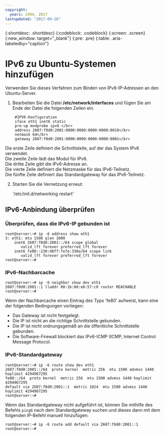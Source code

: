 ```yaml
---
copyright:
  years: 1994, 2017
lastupdated: "2017-09-26"
---
```

{:shortdesc: .shortdesc}
{:codeblock: .codeblock}
{:screen: .screen}
{:new_window: target="_blank"}
{:pre: .pre}
{:table: .aria-labeledby="caption"}

# IPv6 zu Ubuntu-Systemen hinzufügen

Verwenden Sie dieses Verfahren zum Binden von IPv6-IP-Adressen an den Ubuntu-Server. 

1. Bearbeiten Sie die Datei **/etc/network/interfaces** und fügen Sie am Ende der Datei die folgenden Zeilen ein.

		#IPV6-Konfiguration
	    iface eth1 inet6 static
	    pre-up modprobe ipv6 </br>
	    address 2607:f0d0:2001:0000:0000:0000:0000:0010</br>
	    netmask 64</br>
		gateway 2607:f0d0:2001:0000:0000:0000:0000:0001</br>
  Die erste Zeile definiert die Schnittstelle, auf der das System IPv6 verwendet. </br>
  Die zweite Zeile lädt das Modul für IPv6.<br/>
  Die dritte Zeile gibt die IPv6-Adresse an.<br/>
  Die vierte Zeile definiert die Netzmaske für das IPv6-Teilnetz.<br/>
  Die fünfte Zeile definiert das Standardgateway für das IPv6-Teilnetz.

2. Starten Sie die Vernetzung erneut:

	'/etc/init.d/networking restart'

## IPv6-Anbindung überprüfen

### Überprüfen, dass die IPv6-IP gebunden ist

    root@server:~# ip -6 address show eth1
    3: eth1: mtu 1500 qlen 1000
        inet6 2607:f0d0:2001::/64 scope global
           valid_lft forever preferred_lft forever
        inet6 fe80::230:48ff:fe7e:330a/64 scope link
           valid_lft forever preferred_lft forever
    root@server:~#


### IPv6-Nachbarcache

    root@server:~# ip -6 neighbor show dev eth1
    2607:f0d0:2001::1 lladdr 00:1b:0d:e6:57:c0 router REACHABLE
    root@server:~#

Wenn der Nachbarcache einen Eintrag des Typs 'fe80' aufweist, kann eine der folgenden Bedingungen vorliegen:
- Das Gateway ist nicht festgelegt.
- Die IP ist nicht an die richtige Schnittstelle gebunden.
- Die IP ist nicht ordnungsgemäß an die öffentliche Schnittstelle gebunden.
- Die Software-Firewall blockiert das IPv6-ICMP (ICMP, Internet Control Message Protocol.


### IPv6-Standardgateway

    root@server:~# ip -6 route show dev eth1
    2607:f0d0:2001::/64  proto kernel  metric 256  mtu 1500 advmss 1440 hoplimit 4294967295
    fe80::/64  proto kernel  metric 256  mtu 1500 advmss 1440 hoplimit 4294967295
    default via 2607:f0d0:2001::1  metric 1024  mtu 1500 advmss 1440 hoplimit 4294967295
    root@server:~#

Wenn das Standardgateway nicht aufgeführt ist, können Sie mithilfe des Befehls `ping6` nach dem Standardgateway suchen und dieses dann mit dem folgenden IP-Befehl manuell hinzufügen:

    root@server:~# ip -6 route add default via 2607:f0d0:2001::1
    root@server:~#
